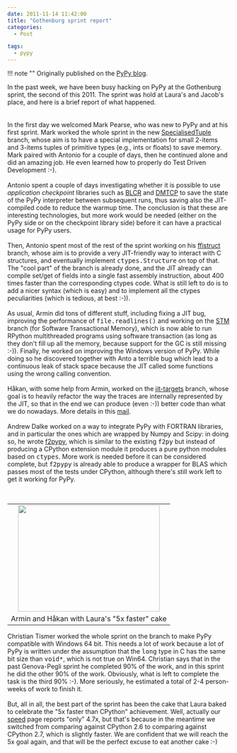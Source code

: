 ```yaml
---
date: 2011-11-14 11:42:00
title: "Gothenburg sprint report"
categories:
  - Post

tags:
  - pypy
---
```


!!! note ""
    Originally published on the [PyPy blog](https://pypy.org/posts/2011/11/gothenburg-sprint-report-8371395613874909242.html).


<html><body><p>In the past week, we have been busy hacking on PyPy at the Gothenburg sprint, the second of this 2011.  The sprint was hold at Laura's and Jacob's place, and here is a brief report of what happened.<br>
<br>
<br>
In the first day we welcomed Mark Pearse, who was new to PyPy and at his first sprint.  Mark worked the whole sprint in the new <a class="reference external" href="https://bitbucket.org/pypy/pypy/changesets/tip/branch%28%22SpecialisedTuples%22%29">SpecialisedTuple</a> branch, whose aim is to have a special implementation for small 2-items and 3-items tuples of primitive types (e.g., ints or floats) to save memory.  Mark paired with Antonio for a couple of days, then he continued alone and did an amazing job.  He even learned how to properly do Test Driven Development :-).<br><br>
Antonio spent a couple of days investigating whether it is possible to use <cite>application checkpoint</cite> libraries such as <a class="reference external" href="https://ftg.lbl.gov/projects/CheckpointRestart/">BLCR</a> and <a class="reference external" href="https://dmtcp.sourceforge.net/">DMTCP</a> to save the state of the PyPy interpreter between subsequent runs, thus saving also the JIT-compiled code to reduce the warmup time.  The conclusion is that these are interesting technologies, but more work would be needed (either on the PyPy side or on the checkpoint library side) before it can have a practical usage for PyPy users.<br><br>
Then, Antonio spent most of the rest of the sprint working on his <a class="reference external" href="https://bitbucket.org/pypy/pypy/changesets/tip/branch%28%22ffistruct%22%29">ffistruct</a> branch, whose aim is to provide a very JIT-friendly way to interact with C structures, and eventually implement <tt class="docutils literal">ctypes.Structure</tt> on top of that.  The "cool part" of the branch is already done, and the JIT already can compile set/get of fields into a single fast assembly instruction, about 400 times faster than the corresponding ctypes code.  What is still left to do is to add a nicer syntax (which is easy) and to implement all the ctypes peculiarities (which is tedious, at best :-)).<br><br>
As usual, Armin did tons of different stuff, including fixing a JIT bug, improving the performance of <tt class="docutils literal">file.readlines()</tt> and working on the <a class="reference external" href="https://bitbucket.org/pypy/pypy/changesets/tip/branch%28%22stm%22%29">STM</a> branch (for Software Transactional Memory), which is now able to run RPython multithreaded programs using software transaction (as long as they don't fill up all the memory, because support for the GC is still missing :-)).  Finally, he worked on improving the Windows version of PyPy. While doing so he discovered together with Anto a terrible bug which lead to a continuous leak of stack space because the JIT called some functions using the wrong calling convention.<br><br>
Håkan, with some help from Armin, worked on the <a class="reference external" href="https://bitbucket.org/pypy/pypy/changesets/tip/branch%28%22stm%22%29">jit-targets</a> branch, whose goal is to heavily refactor the way the traces are internally represented by the JIT, so that in the end we can produce (even :-)) better code than what we do nowadays.  More details in this <a class="reference external" href="https://mail.python.org/pipermail/pypy-dev/2011-November/008728.html">mail</a>.<br><br>
Andrew Dalke worked on a way to integrate PyPy with FORTRAN libraries, and in particular the ones which are wrapped by Numpy and Scipy: in doing so, he wrote <a class="reference external" href="https://bitbucket.org/pypy/f2pypy">f2pypy</a>, which is similar to the existing <tt class="docutils literal">f2py</tt> but instead of producing a CPython extension module it produces a pure python modules based on <tt class="docutils literal">ctypes</tt>.  More work is needed before it can be considered complete, but <tt class="docutils literal">f2pypy</tt> is already able to produce a wrapper for BLAS which passes most of the tests under CPython, although there's still work left to get it working for PyPy.<br><br>

</p>
<!-- more -->
<table cellpadding="0" cellspacing="0" class="tr-caption-container" style="float: right; text-align: right;"><tbody>
<tr><td style="text-align: center;"><a href="https://1.bp.blogspot.com/-VSYa9zxkn_Y/TsD-Dera4zI/AAAAAAAAAPE/Yoea-XAY0Kg/s1600/5x-cake.jpg" style="clear: right; margin-bottom: 1em; margin-left: auto; margin-right: auto;"><img border="0" height="240" src="https://1.bp.blogspot.com/-VSYa9zxkn_Y/TsD-Dera4zI/AAAAAAAAAPE/Yoea-XAY0Kg/s320/5x-cake.jpg" width="320"></a></td></tr>
<tr><td class="tr-caption" style="text-align: center;">Armin and Håkan with Laura's "5x faster" cake</td></tr>
</tbody></table>Christian Tismer worked the whole sprint on the branch to make PyPy compatible with Windows 64 bit.  This needs a lot of work because a lot of PyPy is written under the assumption that the <tt class="docutils literal">long</tt> type in C has the same bit size than <tt class="docutils literal">void*</tt>, which is not true on Win64.  Christian says that in the past Genova-Pegli sprint he completed 90% of the work, and in this sprint he did the other 90% of the work.  Obviously, what is left to complete the task is the third 90% :-).  More seriously, he estimated a total of 2-4 person-weeks of work to finish it.<br><br>
But, all in all, the best part of the sprint has been the cake that Laura baked to celebrate the "5x faster than CPython" achievement. Well, actually our <a class="reference external" href="https://speed.pypy.org/">speed</a> page reports "only" 4.7x, but that's because in the meantime we switched from comparing against CPython 2.6 to comparing against CPython 2.7, which is slightly faster.  We are confident that we will reach the 5x goal again, and that will be the perfect excuse to eat another cake :-)</body></html>
